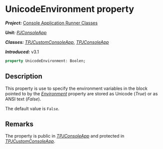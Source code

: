 # UnicodeEnvironment property

***Project:*** [Console Application Runner Classes](../API.md)

***Unit:*** [_PJConsoleApp_](./PJConsoleApp.md)

***Classes:*** [_TPJCustomConsoleApp_](./TPJCustomConsoleApp.md), [_TPJConsoleApp_](./TPJConsoleApp.md)

***Introduced:*** v3.1

```pascal
property UnicodeEnvironment: Boolen;
```

## Description

This property is use to specify the environment variables in the block pointed to by the [_Environment_](./TPJCustomConsoleApp-Environment.md) property are stored as Unicode (_True_) or as ANSI text (_False_).

The default value is `False`.

## Remarks

The property is public in [_TPJConsoleApp_](TPJConsoleApp.md) and protected in [_TPJCustomConsoleApp_](./TPJCustomConsoleApp.md).
